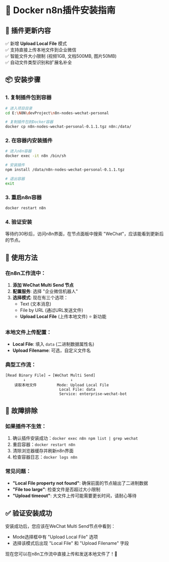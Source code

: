 # 🐳 Docker n8n插件安装指南

## 🎯 插件更新内容

✅ 新增 **Upload Local File** 模式  
✅ 支持直接上传本地文件到企业微信  
✅ 智能文件大小限制 (视频1GB, 文档500MB, 图片50MB)  
✅ 自动文件类型识别和扩展名补全  

## 📦 安装步骤

### 1. 复制插件包到容器
```bash
# 进入项目目录
cd E:\N8N\devProject\n8n-nodes-wechat-personal

# 复制插件包到Docker容器
docker cp n8n-nodes-wechat-personal-0.1.1.tgz n8n:/data/
```

### 2. 在容器内安装插件
```bash
# 进入n8n容器
docker exec -it n8n /bin/sh

# 安装插件
npm install /data/n8n-nodes-wechat-personal-0.1.1.tgz

# 退出容器
exit
```

### 3. 重启n8n容器
```bash
docker restart n8n
```

### 4. 验证安装
等待约30秒后，访问n8n界面，在节点面板中搜索 "WeChat"，应该能看到更新后的节点。

## 🎯 使用方法

### 在n8n工作流中：

1. **添加 WeChat Multi Send 节点**
2. **配置服务**: 选择 "企业微信机器人"
3. **选择模式**: 现在有三个选项：
   - Text (文本消息)
   - File by URL (通过URL发送文件)
   - **Upload Local File** (上传本地文件) ⭐ 新功能

### 本地文件上传配置：
- **Local File**: 填入 `data` (二进制数据属性名)
- **Upload Filename**: 可选，自定义文件名

### 典型工作流：
```
[Read Binary File] → [WeChat Multi Send]
        ↓                    ↓
    读取本地文件         Mode: Upload Local File
                        Local File: data
                        Service: enterprise-wechat-bot
```

## 🔧 故障排除

### 如果插件不生效：
1. 确认插件安装成功：`docker exec n8n npm list | grep wechat`
2. 重启容器：`docker restart n8n`
3. 清除浏览器缓存并刷新n8n界面
4. 检查容器日志：`docker logs n8n`

### 常见问题：
- **"Local File property not found"**: 确保前面的节点输出了二进制数据
- **"File too large"**: 检查文件是否超过大小限制
- **"Upload timeout"**: 大文件上传可能需要更长时间，请耐心等待

## ✅ 验证安装成功

安装成功后，您应该在WeChat Multi Send节点中看到：
- Mode选择框中有 "Upload Local File" 选项
- 选择该模式后出现 "Local File" 和 "Upload Filename" 字段

现在您可以在n8n工作流中直接上传和发送本地文件了！🎉